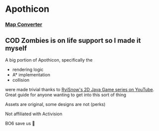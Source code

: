 # Apothicon
### [Map Converter](https://github.com/erictatchell/apothicon-map-builder)

## COD Zombies is on life support so I made it myself

A big portion of Apothicon, specifically the 
- rendering logic
- A* implementation
- collision

were made trivial thanks to [RyiSnow's 2D Java Game series on YouTube](https://www.youtube.com/watch?v=om59cwR7psI&list=PL_QPQmz5C6WUF-pOQDsbsKbaBZqXj4qSq). Great guide for anyone wanting to get into this sort of thing

Assets are original, some designs are not (perks)

Not affiliated with Activision

BO6 save us 🙏

